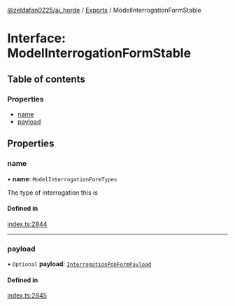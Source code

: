 [@zeldafan0225/ai_horde](../README.md) / [Exports](../modules.md) / ModelInterrogationFormStable

# Interface: ModelInterrogationFormStable

## Table of contents

### Properties

- [name](ModelInterrogationFormStable.md#name)
- [payload](ModelInterrogationFormStable.md#payload)

## Properties

### name

• **name**: `ModelInterrogationFormTypes`

The type of interrogation this is

#### Defined in

[index.ts:2844](https://github.com/ZeldaFan0225/ai_horde/blob/2b1ed8a/index.ts#L2844)

___

### payload

• `Optional` **payload**: [`InterrogationPopFormPayload`](InterrogationPopFormPayload.md)

#### Defined in

[index.ts:2845](https://github.com/ZeldaFan0225/ai_horde/blob/2b1ed8a/index.ts#L2845)
